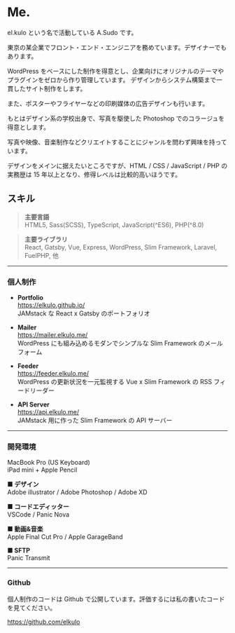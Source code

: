 # Me.

el.kulo という名で活動している A.Sudo です。

東京の某企業でフロント・エンド・エンジニアを務めています。デザイナーでもあります。

WordPress をベースにした制作を得意とし、企業向けにオリジナルのテーマやプラグインをゼロから作り管理しています。
デザインからシステム構築まで一貫したサイト制作をします。

また、ポスターやフライヤーなどの印刷媒体の広告デザインも行います。

もとはデザイン系の学校出身で、写真を駆使した Photoshop でのコラージュを得意とします。

写真や映像、音楽制作などクリエイトすることにジャンルを問わず興味を持っています。

デザインをメインに据えたいところですが、HTML / CSS / JavaScript / PHP の実務歴は 15 年以上となり、修得レベルは比較的高いほうです。

## スキル

> **主要言語**  
> HTML5, Sass(SCSS), TypeScript, JavaScript(^ES6), PHP(^8.0)

> **主要ライブラリ**  
> React, Gatsby, Vue, Express, WordPress, Slim Framework, Laravel, FuelPHP, 他

---

### 個人制作

- **Portfolio**  
  <https://elkulo.github.io/>  
  JAMstack な React x Gatsby のポートフォリオ

- **Mailer**  
  <https://mailer.elkulo.me/>  
  WordPress にも組み込めるモダンでシンプルな Slim Framework のメールフォーム

- **Feeder**  
  <https://feeder.elkulo.me/>  
  WordPress の更新状況を一元監視する Vue x Slim Framework の RSS フィードリーダー

- **API Server**  
  <https://api.elkulo.me/>  
  JAMstack 用に作った Slim Framework の API サーバー

---

### 開発環境

MacBook Pro (US Keyboard)  
iPad mini + Apple Pencil

**■ デザイン**  
Adobe illustrator / Adobe Photoshop / Adobe XD

**■ コードエディッター**  
VSCode / Panic Nova

**■ 動画&音楽**  
Apple Final Cut Pro / Apple GarageBand

**■ SFTP**  
Panic Transmit

---

### Github

個人制作のコードは Github で公開しています。評価するには私の書いたコードを見てください。

<https://github.com/elkulo>
